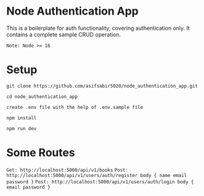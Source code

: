 # Node Authentication App
This is a boilerplate for auth functionality, covering authentication only.
It contains a complete sample CRUD operation.

`Note: Node >= 16`

# Setup
`git clone https://github.com/asifsabir5020/node_authentication_app.git`

`cd node_authentication_app`

`create .env file with the help of .env.sample file`

`npm install`

`npm run dev`

# Some Routes
`Get: http://localhost:5000/api/v1/books`
`
  Post: http://localhost:5000/api/v1/users/auth/register
  body {
    name
    email
    password
  }
`
`
  Post: http://localhost:5000/api/v1/users/auth/login
  body {
    email
    password
  }
`

